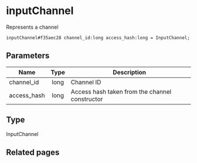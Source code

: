 # inputChannel
Represents a channel

```
inputChannel#f35aec28 channel_id:long access_hash:long = InputChannel;
```

## Parameters
| Name | Type | Description |
| ---- | :----: | ----------- |
| channel_id | long | Channel ID |
| access_hash | long | Access hash taken from the channel constructor |


## Type
InputChannel

## Related pages
